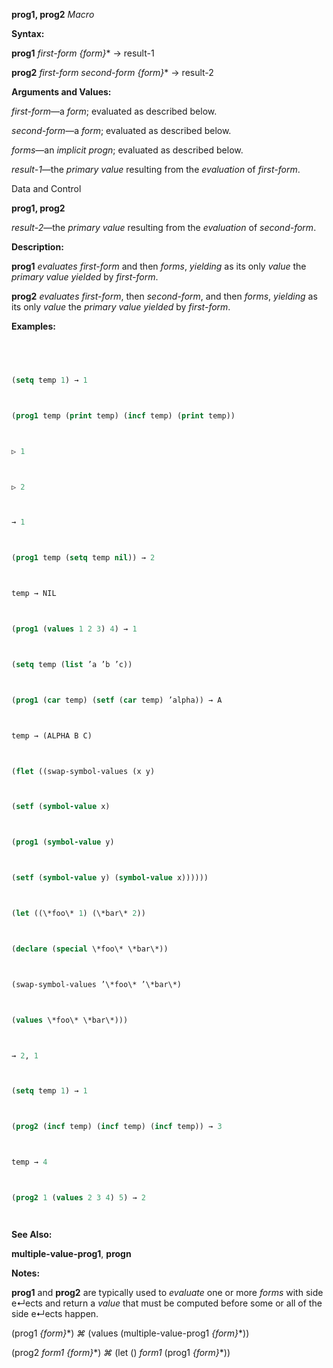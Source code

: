 **prog1, prog2** *Macro* 



**Syntax:** 



**prog1** *first-form \{form\}*\* →  result-1 



**prog2** *first-form second-form \{form\}*\* →  result-2 



**Arguments and Values:** 



*first-form*—a *form*; evaluated as described below. 



*second-form*—a *form*; evaluated as described below. 



*forms*—an *implicit progn*; evaluated as described below. 



*result-1*—the *primary value* resulting from the *evaluation* of *first-form*. 



Data and Control 



 



 



**prog1, prog2** 



*result-2*—the *primary value* resulting from the *evaluation* of *second-form*. 



**Description:** 



**prog1** *evaluates first-form* and then *forms*, *yielding* as its only *value* the *primary value yielded* by *first-form*. 



**prog2** *evaluates first-form*, then *second-form*, and then *forms*, *yielding* as its only *value* the *primary value yielded* by *first-form*. 



**Examples:**
```lisp
 



(setq temp 1) → 1 



(prog1 temp (print temp) (incf temp) (print temp)) 



▷ 1 



▷ 2 



→ 1 



(prog1 temp (setq temp nil)) → 2 



temp → NIL 



(prog1 (values 1 2 3) 4) → 1 



(setq temp (list ’a ’b ’c)) 



(prog1 (car temp) (setf (car temp) ’alpha)) → A 



temp → (ALPHA B C) 



(flet ((swap-symbol-values (x y) 



(setf (symbol-value x) 



(prog1 (symbol-value y) 



(setf (symbol-value y) (symbol-value x)))))) 



(let ((\*foo\* 1) (\*bar\* 2)) 



(declare (special \*foo\* \*bar\*)) 



(swap-symbol-values ’\*foo\* ’\*bar\*) 



(values \*foo\* \*bar\*))) 



→ 2, 1 



(setq temp 1) → 1 



(prog2 (incf temp) (incf temp) (incf temp)) → 3 



temp → 4 



(prog2 1 (values 2 3 4) 5) → 2 




```
**See Also:** 



**multiple-value-prog1**, **progn** 



**Notes:** 



**prog1** and **prog2** are typically used to *evaluate* one or more *forms* with side e↵ects and return a *value* that must be computed before some or all of the side e↵ects happen. 



(prog1 *\{form\}*\*) *⌘* (values (multiple-value-prog1 *\{form\}*\*)) 



(prog2 *form1 \{form\}*\*) *⌘* (let () *form1* (prog1 *\{form\}*\*)) 







 



 



